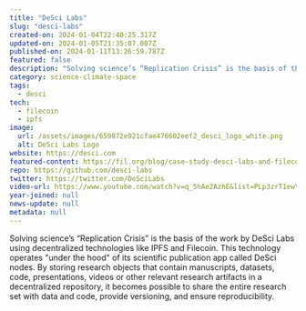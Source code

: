 ```yaml
---
title: "DeSci Labs"
slug: "desci-labs"
created-on: 2024-01-04T22:40:25.317Z
updated-on: 2024-01-05T21:35:07.007Z
published-on: 2024-01-11T13:26:59.787Z
featured: false
description: "Solving science’s “Replication Crisis” is the basis of the work by DeSci Labs using decentralized technologies like IPFS and Filecoin."
category: science-climate-space
tags:
  - desci
tech:
  - filecoin
  - ipfs
image:
  url: /assets/images/659872e921cfae476602eef2_desci_logo_white.png
  alt: DeSci Labs Logo
website: https://desci.com
featured-content: https://fil.org/blog/case-study-desci-labs-and-filecoin-enabling-a-future-of-open-science/
repo: https://github.com/desci-labs
twitter: https://twitter.com/DeSciLabs
video-url: https://www.youtube.com/watch?v=q_5hAe2AzhE&list=PLp3zrT1ewY0micCUXk2G1B1-ukbpuclJy&index=15
year-joined: null
news-update: null
metadata: null
---
```


Solving science’s “Replication Crisis” is the basis of the work by DeSci Labs using decentralized technologies like IPFS and Filecoin. This technology operates "under the hood" of its scientific publication app called DeSci nodes. By storing research objects that contain manuscripts, datasets, code, presentations, videos or other relevant research artifacts in a decentralized repository, it becomes possible to share the entire research set with data and code, provide versioning, and ensure reproducibility.
